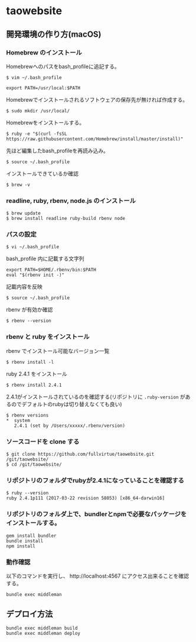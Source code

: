 # taowebsite

## 開発環境の作り方(macOS)

### Homebrew のインストール

Homebrewへのパスをbash_profileに追記する。

```
$ vim ~/.bash_profile

export PATH=/usr/local:$PATH
```

Homebrewでインストールされるソフトウェアの保存先が無ければ作成する。

```
$ sudo mkdir /usr/local/
```

Homebrewをインストールする。

```
$ ruby -e "$(curl -fsSL https://raw.githubusercontent.com/Homebrew/install/master/install)"
```

先ほど編集したbash_profileを再読み込み。

```
$ source ~/.bash_profile
```

インストールできているか確認

```
$ brew -v
```

### readline, ruby, rbenv, node.js のインストール

```
$ brew update
$ brew install readline ruby-build rbenv node
```

### パスの設定

```
$ vi ~/.bash_profile
```

bash_profile 内に記載する文字列

```
export PATH=$HOME/.rbenv/bin:$PATH
eval "$(rbenv init -)"
```

記載内容を反映

```
$ source ~/.bash_profile
```

rbenv が有効か確認

```
$ rbenv --version
```

### rbenv と ruby をインストール

rbenv でインストール可能なバージョン一覧

```
$ rbenv install -l
```

ruby 2.4.1 をインストール

```
$ rbenv install 2.4.1
```

2.4.1がインストールされているのを確認する(リポジトリに `.ruby-version` があるのでデフォルトのrubyは切り替えなくても良い)

```
$ rbenv versions
*  system
   2.4.1 (set by /Users/xxxxx/.rbenv/version)
```

### ソースコードを clone する

```
$ git clone https://github.com/fullvirtue/taowebsite.git /git/taowebsite/
$ cd /git/taowebsite/
```

### リポジトリのフォルダでrubyが2.4.1になっていることを確認する

```
$ ruby --version
ruby 2.4.1p111 (2017-03-22 revision 58053) [x86_64-darwin16]
```

### リポジトリのフォルダ上で、bundlerとnpmで必要なパッケージをインストールする。

```
gem install bundler
bundle install
npm install
```

### 動作確認

以下のコマンドを実行し、 http://localhost:4567 にアクセス出来ることを確認する。

```
bundle exec middleman
```

## デプロイ方法

```
bundle exec middleman build
bundle exec middleman deploy
```
